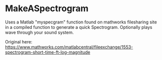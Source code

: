 # MakeASpectrogram
Uses a Matlab "myspecgram" function found on mathworks filesharing site in a compiled function to generate a quick Spectrogram. 
Optionally plays wave through your sound system.

Original here: https://www.mathworks.com/matlabcentral/fileexchange/1553-spectrogram-short-time-ft-log-magnitude
